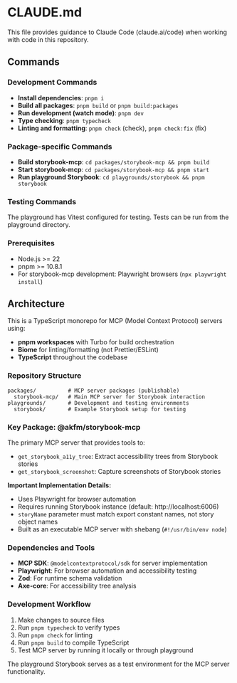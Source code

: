 # CLAUDE.md

This file provides guidance to Claude Code (claude.ai/code) when working with code in this repository.

## Commands

### Development Commands
- **Install dependencies**: `pnpm i`
- **Build all packages**: `pnpm build` or `pnpm build:packages`
- **Run development (watch mode)**: `pnpm dev`
- **Type checking**: `pnpm typecheck`
- **Linting and formatting**: `pnpm check` (check), `pnpm check:fix` (fix)

### Package-specific Commands
- **Build storybook-mcp**: `cd packages/storybook-mcp && pnpm build`
- **Start storybook-mcp**: `cd packages/storybook-mcp && pnpm start`
- **Run playground Storybook**: `cd playgrounds/storybook && pnpm storybook`

### Testing Commands
The playground has Vitest configured for testing. Tests can be run from the playground directory.

### Prerequisites
- Node.js >= 22
- pnpm >= 10.8.1
- For storybook-mcp development: Playwright browsers (`npx playwright install`)

## Architecture

This is a TypeScript monorepo for MCP (Model Context Protocol) servers using:
- **pnpm workspaces** with Turbo for build orchestration
- **Biome** for linting/formatting (not Prettier/ESLint)
- **TypeScript** throughout the codebase

### Repository Structure
```
packages/          # MCP server packages (publishable)
  storybook-mcp/   # Main MCP server for Storybook interaction
playgrounds/       # Development and testing environments
  storybook/       # Example Storybook setup for testing
```

### Key Package: @akfm/storybook-mcp
The primary MCP server that provides tools to:
- `get_storybook_a11y_tree`: Extract accessibility trees from Storybook stories
- `get_storybook_screenshot`: Capture screenshots of Storybook stories

**Important Implementation Details:**
- Uses Playwright for browser automation
- Requires running Storybook instance (default: http://localhost:6006)
- `storyName` parameter must match export constant names, not story object names
- Built as an executable MCP server with shebang (`#!/usr/bin/env node`)

### Dependencies and Tools
- **MCP SDK**: `@modelcontextprotocol/sdk` for server implementation
- **Playwright**: For browser automation and accessibility testing
- **Zod**: For runtime schema validation
- **Axe-core**: For accessibility tree analysis

### Development Workflow
1. Make changes to source files
2. Run `pnpm typecheck` to verify types
3. Run `pnpm check` for linting
4. Run `pnpm build` to compile TypeScript
5. Test MCP server by running it locally or through playground

The playground Storybook serves as a test environment for the MCP server functionality.
